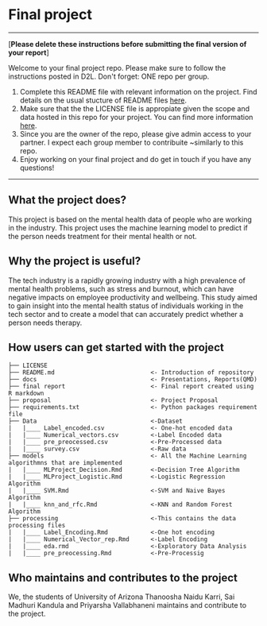 # Final project

-----------
[**Please delete these instructions before submitting the final version of your report**]

Welcome to your final project repo. Please make sure to follow the instructions posted in D2L. Don't forget: ONE repo per group.

1. Complete this README file with relevant information on the project. Find details on the usual stucture of README files [here](https://docs.github.com/en/repositories/managing-your-repositorys-settings-and-features/customizing-your-repository/about-readmes).
2. Make sure that the the LICENSE file is appropiate given the scope and data hosted in this repo for your project. You can find more information [here](https://docs.github.com/en/repositories/managing-your-repositorys-settings-and-features/customizing-your-repository/licensing-a-repository).
3. Since you are the owner of the repo, please give admin access to your partner. I expect each group member to contribuite ~similarly to this repo.
4. Enjoy working on your final project and do get in touch if you have any questions!
-----------

## What the project does?
This project is based on the mental health data of people who are working in the industry. This project uses the machine learning model to predict if the person needs treatment for their mental health or not.

## Why the project is useful?
The tech industry is a rapidly growing industry with a high prevalence of mental health problems, such as stress and burnout, which can have negative impacts on employee productivity and wellbeing. This study aimed to gain insight into the mental health status of individuals working in the tech sector and to create a model that can accurately predict whether a person needs therapy.

## How users can get started with the project
```
├── LICENSE
├── README.md                           <- Introduction of repository
├── docs                                <- Presentations, Reports(QMD)
├── final report                        <- Final report created using R markdown
├── proposal                            <- Project Proposal
├── requirements.txt                    <- Python packages requirement file
├── Data                                <-Dataset
|   |____ Label_encoded.csv             <- One-hot encoded data
|   |____ Numerical_vectors.csv         <-Label Encoded data
|   |____ pre_preocessed.csv            <-Pre-Processed data
|   |____ survey.csv                    <-Raw data
├── models                              <- All the Machine Learning algorithmns that are implemented
|   |____ MLProject_Decision.Rmd        <-Decision Tree Algorithm
|   |____ MLProject_Logistic.Rmd        <-Logistic Regression Algorithm
|   |____ SVM.Rmd                       <-SVM and Naive Bayes Algorithm
|   |____ knn_and_rfc.Rmd               <-KNN and Random Forest Algorithm
├── processing                          <-This contains the data processing files
|   |____ Label_Encoding.Rmd            <-One hot encoding
|   |____ Numerical_Vector_rep.Rmd      <-Label Encoding
|   |____ eda.rmd                       <-Exploratory Data Analysis
|   |____ pre_preocessing.Rmd           <-Pre-Processig

```


## Who maintains and contributes to the project
We, the students of University of Arizona Thanoosha Naidu Karri, Sai Madhuri Kandula and Priyarsha Vallabhaneni maintains and contribute to the project.
